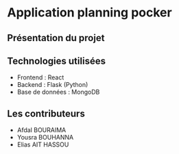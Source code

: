 # Application planning pocker

## Présentation du projet

## Technologies utilisées

- Frontend : React
- Backend : Flask (Python)
- Base de données : MongoDB

## Les contributeurs

- Afdal BOURAIMA
- Yousra BOUHANNA
- Elias AIT HASSOU
